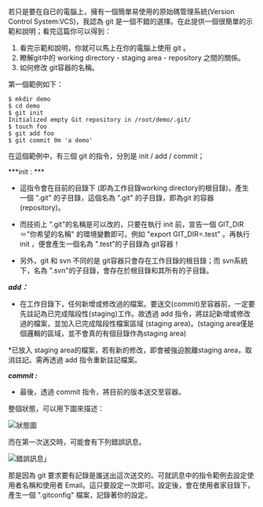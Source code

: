 若只是要在自已的電腦上，擁有一個簡單易使用的原始碼管理系統(Version Control System:VCS)，我認為 git 是一個不錯的選擇。在此提供一個很簡單的示範和說明；看完這篇你可以得到：
1. 看完示範和說明，你就可以馬上在你的電腦上使用 git 。
2. 瞭解git中的 working directory - staging area - repository 之間的關係。
3. 如何修改 git容器的名稱。

第一個範例如下：

    $ mkdir demo
    $ cd demo
    $ git init
    Initialized empty Git repository in /root/demo/.git/
    $ touch foo
    $ git add foo
    $ git commit 0m 'a demo'

在這個範例中，有三個 git 的指令，分別是 init / add / commit；

***init : ***
* 這指令會在目前的目錄下 (即為工作目錄working directory的根目錄)，產生一個 ".git" 的子目錄，這個名為 ".git" 的子目錄，即為git 的容器(repository)。

* 而技術上 ".git"的名稱是可以改的，只要在執行 init 前，宣告一個 GIT_DIR＝"你希望的名稱" 的環境變數即可。例如 "export GIT_DIR=.test" 。再執行 init ，便會產生一個名為 ".test"的子目錄為 git容器！

* 另外，git 和 svn 不同的是 git容器只會存在工作目錄的根目錄；而 svn系統下，名為 ".svn"的子目錄，會存在於根目錄和其所有的子目錄。

***add：***
* 在工作目錄下，任何新增或修改過的檔案。要送交(commit)至容器前，一定要先註記為已完成階段性(staging)工作。故透過 add 指令，將註記新增或修改過的檔案，並加入已完成階段性檔案區域 (staging area)。(staging area僅是個邏輯的區域，並不會真的有個目錄作為staging area)

*已放入 staging area的檔案，若有新的修改，即會被強迫脫離staging area，取消註記。需再透過 add 指令重新註記檔案。

***commit :***
* 最後，透過 commit 指令，將目前的版本送交至容器。

整個狀態，可以用下圖來描述：

![狀態圖](http://3.bp.blogspot.com/-wjCcvNlqIiQ/UNLIv6pYeAI/AAAAAAAAABw/SgtJ75GcLvU/s1600/Git_Local_Operations.png)

而在第一次送交時，可能會有下列錯誤訊息。

![錯誤訊息」](http://2.bp.blogspot.com/-7EaTclI_cbk/UNHsjODS1iI/AAAAAAAAABc/CAmoCcz9l-I/s320/%E8%9E%A2%E5%B9%95%E5%BF%A%E7%85%A7+2012-12-20+%E4%B8%8A%E5%8D%8812.33.44.png)

那是因為 git 要求要有記錄是誰送出這次送交的。可就訊息中的指令範例去設定使用者名稱和使用者 Email。這只要設定一次即可。設定後，會在使用者家目錄下，產生一個 ".gitconfig" 檔案，記錄著你的設定。


